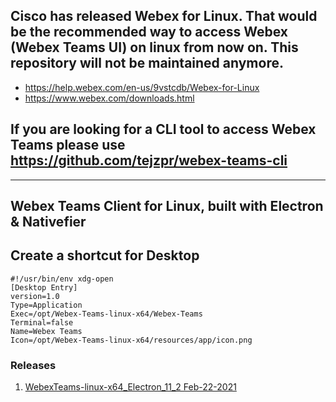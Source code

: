 ## Cisco has released Webex for Linux. That would be the recommended way to access Webex (Webex Teams UI) on linux from now on. This repository will not be maintained anymore. 
* https://help.webex.com/en-us/9vstcdb/Webex-for-Linux
* https://www.webex.com/downloads.html

## If you are looking for a CLI tool to access Webex Teams please use https://github.com/tejzpr/webex-teams-cli

---------------------------
## Webex Teams Client for Linux, built with Electron & Nativefier

## Create a shortcut for Desktop
```
#!/usr/bin/env xdg-open
[Desktop Entry]
version=1.0
Type=Application
Exec=/opt/Webex-Teams-linux-x64/Webex-Teams
Terminal=false
Name=Webex Teams
Icon=/opt/Webex-Teams-linux-x64/resources/app/icon.png
```

### Releases
1. [WebexTeams-linux-x64_Electron_11_2 Feb-22-2021](https://github.com/tejzpr/webex-teams-linux/releases/download/vE11.2/WebexTeams-linux-x64_Electron_11_2.tar.gz)

